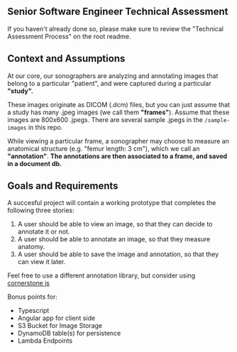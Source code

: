 ## Senior Software Engineer Technical Assessment

If you haven't already done so, please make sure to review the "Technical Assessment Process" on the root readme.

## Context and Assumptions

At our core, our sonographers are analyzing and annotating images that belong to a particular "patient", and were captured during a particular <strong>"study".</strong>

These images originate as DICOM (.dcm) files, but you can just assume that a study has many .jpeg images (we call them <strong>"frames"</strong>). Assume that these images are 800x600 .jpegs. There are several sample .jpegs in the `/sample-images` in this repo. 

While viewing a particular frame, a sonographer may choose to measure an anatomical structure (e.g. "femur length: 3 cm"), which we call an <strong>"annotation"</strong>. <strong>The annotations are then associated to a frame, and saved in a document db.</strong> 

## Goals and Requirements

A succesful project will contain a working prototype that completes the following three stories:

1. A user should be able to view an image, so that they can decide to annotate it or not.
2. A user should be able to annotate an image, so that they measure anatomy.
3. A user should be able to save the image and annotation, so that they can view it later.

Feel free to use a different annotation library, but consider using [cornerstone js](https://github.com/cornerstonejs/cornerstone)

Bonus points for:
- Typescript
- Angular app for client side
- S3 Bucket for Image Storage
- DynamoDB table(s) for persistence
- Lambda Endpoints

